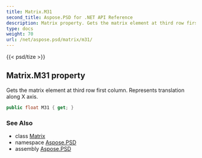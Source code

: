 ```yaml
---
title: Matrix.M31
second_title: Aspose.PSD for .NET API Reference
description: Matrix property. Gets the matrix element at third row first column. Represents translation along X axis
type: docs
weight: 70
url: /net/aspose.psd/matrix/m31/
---
```

{{< psd/tize >}}
## Matrix.M31 property

Gets the matrix element at third row first column. Represents translation along X axis.

```csharp
public float M31 { get; }
```

### See Also

* class [Matrix](../)
* namespace [Aspose.PSD](../../../aspose.psd/)
* assembly [Aspose.PSD](../../../)


